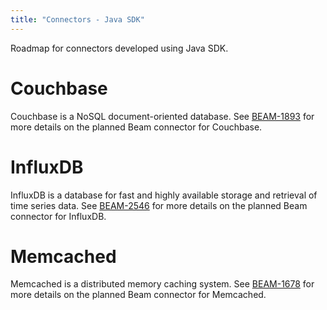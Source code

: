 ```yaml
---
title: "Connectors - Java SDK"
---
```

<!--
Licensed under the Apache License, Version 2.0 (the "License");
you may not use this file except in compliance with the License.
You may obtain a copy of the License at

http://www.apache.org/licenses/LICENSE-2.0

Unless required by applicable law or agreed to in writing, software
distributed under the License is distributed on an "AS IS" BASIS,
WITHOUT WARRANTIES OR CONDITIONS OF ANY KIND, either express or implied.
See the License for the specific language governing permissions and
limitations under the License.
-->

Roadmap for connectors developed using Java SDK.

# Couchbase

Couchbase is a NoSQL document-oriented database. See
[BEAM-1893](https://issues.apache.org/jira/browse/BEAM-1893) for more details on the
planned Beam connector for Couchbase.

# InfluxDB

InfluxDB is a database for fast and highly available storage and retrieval
of time series data. See [BEAM-2546](https://issues.apache.org/jira/browse/BEAM-2546) for
more details on the planned Beam connector for InfluxDB.

# Memcached

Memcached is a distributed memory caching system. See
[BEAM-1678](https://issues.apache.org/jira/browse/BEAM-1678) for more details on the
planned Beam connector for Memcached.
